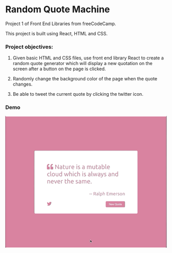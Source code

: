 # Random Quote Machine

Project 1 of Front End Libraries from freeCodeCamp.

This project is built using React, HTML and CSS.

### Project objectives:

1. Given basic HTML and CSS files, use front end library React to create a random quote generator which will display a new quotation on the screen after a button on the page is clicked.

2. Randomly change the background color of the page when the quote changes.

3. Be able to tweet the current quote by clicking the twitter icon.

### Demo

<img src="https://github.com/WendyChenj/random-quote-machine/blob/master/demo/video-quote-generator.gif">
